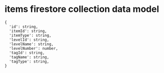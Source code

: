 # items firestore collection data model

```
{
  'id': string,
  'itemId': string,
  'itemType': string,
  'levelId': string,
  'levelName': string,
  'levelNumber': number,
  'tagId': string,
  'tagName': string,
  'tagType': string,
}
```